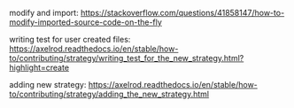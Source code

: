 modify and import:
https://stackoverflow.com/questions/41858147/how-to-modify-imported-source-code-on-the-fly

writing test for user created files:
https://axelrod.readthedocs.io/en/stable/how-to/contributing/strategy/writing_test_for_the_new_strategy.html?highlight=create

adding new strategy: 
https://axelrod.readthedocs.io/en/stable/how-to/contributing/strategy/adding_the_new_strategy.html
